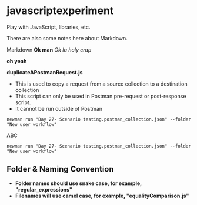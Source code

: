 # javascriptexperiment
Play with JavaScript, libraries, etc.

There are also some notes here about Markdown.  

Markdown
**Ok man**
*Ok la*
_holy crap_


__oh yeah__  

**duplicateAPostmanRequest.js**  
- This is used to copy a request from a source collection to a destination collection
- This script can only be used in Postman pre-request or post-response script.
- It cannot be run outside of Postman

```
newman run "Day 27- Scenario testing.postman_collection.json" --folder "New user workflow"
```

ABC

<pre><code>newman run "Day 27- Scenario testing.postman_collection.json" --folder "New user workflow"</code></pre>  

## Folder & Naming Convention  
* **Folder names should use snake case, for example, "regular_expressions"**
* **Filenames will use camel case, for example, "equalityComparison.js"**


